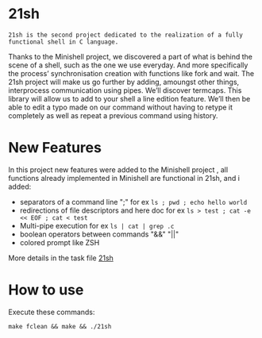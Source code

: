 # 21sh
`21sh is the second project dedicated to the realization of a fully functional shell in C language.`

Thanks to the Minishell project, we discovered a part of what is behind the scene of a shell, such as the one we use everyday.
And more specifically the process’ synchronisation creation with functions like fork and wait.
The 21sh project will make us go further by adding, amoungst other things, interprocess communication using pipes.
We’ll discover termcaps. This library will allow us to add to your shell a line edition feature. We’ll then be able to
edit a typo made on our command without having to retype it completely as well as
repeat a previous command using history.

# New Features

In this project new features were added to the Minishell project , all functions already implemented in Minishell are functional in 21sh, and i added:
- separators of a command line ";" for ex `ls ; pwd ; echo hello world`
- redirections of file descriptors and here doc for ex `ls > test ; cat -e << EOF ; cat < test` 
- Multi-pipe execution for ex  `ls | cat | grep .c`
- boolean operators between commands "&&" "||"
- colored prompt like ZSH

More details in the task file [21sh]()

# How to use

Execute these commands:

`make fclean && make && ./21sh`
